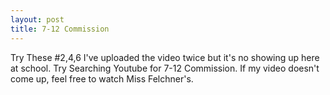 ```yaml
---
layout: post
title: 7-12 Commission
---
```

Try These #2,4,6
I've uploaded the video twice but it's no showing up here at school.  Try Searching Youtube for 7-12 Commission.  If my video doesn't come up, feel free to watch Miss Felchner's.
